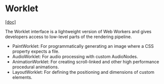 # Worklet
[[doc]](https://developer.mozilla.org/en-US/docs/Web/API/Worklet)

The Worklet interface is a lightweight version of Web Workers and gives developers access to low-level parts of the rendering pipeline.

- PaintWorklet: For programmatically generating an image where a CSS property expects a file.
- AudioWorklet: For audio processing with custom AudioNodes.	
- AnimationWorklet: For creating scroll-linked and other high performance procedural animations.
- LayoutWorklet: For defining the positioning and dimensions of custom elements.